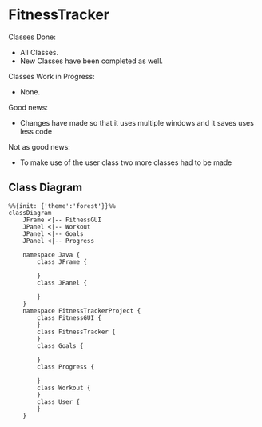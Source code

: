 # FitnessTracker
Classes Done:
- All Classes.
- New Classes have been completed as well.

Classes Work in Progress:
- None.

Good news:
- Changes have made so that it uses multiple windows and it saves uses less code

Not as good news:
- To make use of the user class two more classes had to be made


## Class Diagram
```mermaid
%%{init: {'theme':'forest'}}%%
classDiagram
    JFrame <|-- FitnessGUI
    JPanel <|-- Workout 
    JPanel <|-- Goals
    JPanel <|-- Progress

    namespace Java {
        class JFrame {

        }
        class JPanel {

        }
    }
    namespace FitnessTrackerProject {
        class FitnessGUI {
        }
        class FitnessTracker {
        }
        class Goals {

        }
        class Progress {

        }
        class Workout {
        }
        class User {
        }
    }
```
